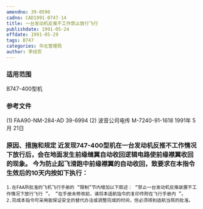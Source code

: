 ```yaml
---
amendno: 39-0590
cadno: CAD1991-B747-14
title: 一台发动机反推不工作禁止放行飞行
publishdate: 1991-05-24
effdate: 1991-05-29
tags: B747
categories: 华北管理局
author: 李经农
---
```


### 适用范围 
B747-400型机

<!--more-->
### 参考文件
(1) FAA90-NM-284-AD 39-6994 
(2) 波音公司电传 M-7240-91-1618  1991年 5月 21日

### 原因、措施和规定     近发现747-400型机在一台发动机反推不工作情况下放行后，会在地面发生前缘缝翼自动收回逻辑电路使前缘襟翼收回的现象。     今为防止起飞滑跑中前缘襟翼的自动收回，致要求在本指令生效后的10天内按如下执行： 
    1.在FAA所批准的飞机飞行手册的 “限制”节内增加以下叙述： “禁止一台发动机反推装置不工作情况下放行飞行 ”。 “在手册未修改前，请将本适航指令的复印件附在飞行手册内 ”。
    2.完成本指令可采用能保证安全的替代办法或调整完成的时间，但必须得到适航当局的批准。
